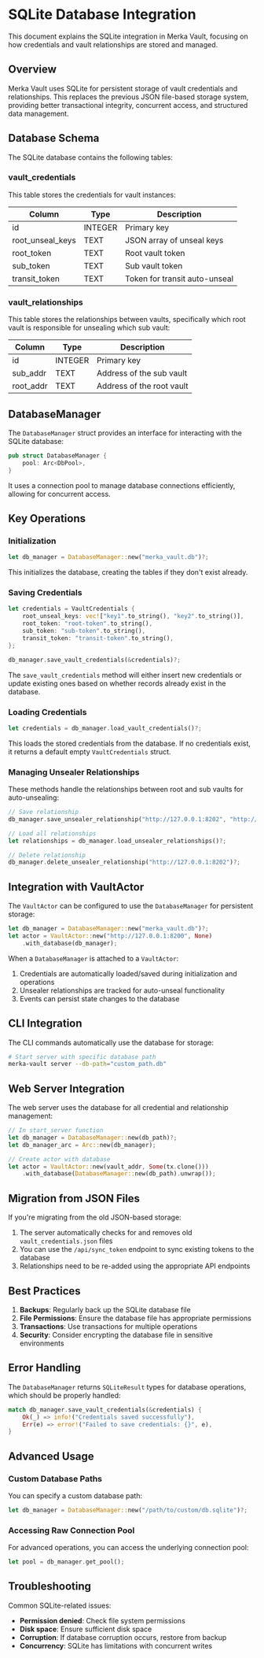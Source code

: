 # SQLite Database Integration

This document explains the SQLite integration in Merka Vault, focusing on how credentials and vault relationships are stored and managed.

## Overview

Merka Vault uses SQLite for persistent storage of vault credentials and relationships. This replaces the previous JSON file-based storage system, providing better transactional integrity, concurrent access, and structured data management.

## Database Schema

The SQLite database contains the following tables:

### vault_credentials

This table stores the credentials for vault instances:

| Column           | Type    | Description                   |
| ---------------- | ------- | ----------------------------- |
| id               | INTEGER | Primary key                   |
| root_unseal_keys | TEXT    | JSON array of unseal keys     |
| root_token       | TEXT    | Root vault token              |
| sub_token        | TEXT    | Sub vault token               |
| transit_token    | TEXT    | Token for transit auto-unseal |

### vault_relationships

This table stores the relationships between vaults, specifically which root vault is responsible for unsealing which sub vault:

| Column    | Type    | Description               |
| --------- | ------- | ------------------------- |
| id        | INTEGER | Primary key               |
| sub_addr  | TEXT    | Address of the sub vault  |
| root_addr | TEXT    | Address of the root vault |

## DatabaseManager

The `DatabaseManager` struct provides an interface for interacting with the SQLite database:

```rust
pub struct DatabaseManager {
    pool: Arc<DbPool>,
}
```

It uses a connection pool to manage database connections efficiently, allowing for concurrent access.

## Key Operations

### Initialization

```rust
let db_manager = DatabaseManager::new("merka_vault.db")?;
```

This initializes the database, creating the tables if they don't exist already.

### Saving Credentials

```rust
let credentials = VaultCredentials {
    root_unseal_keys: vec!["key1".to_string(), "key2".to_string()],
    root_token: "root-token".to_string(),
    sub_token: "sub-token".to_string(),
    transit_token: "transit-token".to_string(),
};

db_manager.save_vault_credentials(&credentials)?;
```

The `save_vault_credentials` method will either insert new credentials or update existing ones based on whether records already exist in the database.

### Loading Credentials

```rust
let credentials = db_manager.load_vault_credentials()?;
```

This loads the stored credentials from the database. If no credentials exist, it returns a default empty `VaultCredentials` struct.

### Managing Unsealer Relationships

These methods handle the relationships between root and sub vaults for auto-unsealing:

```rust
// Save relationship
db_manager.save_unsealer_relationship("http://127.0.0.1:8202", "http://127.0.0.1:8200")?;

// Load all relationships
let relationships = db_manager.load_unsealer_relationships()?;

// Delete relationship
db_manager.delete_unsealer_relationship("http://127.0.0.1:8202")?;
```

## Integration with VaultActor

The `VaultActor` can be configured to use the `DatabaseManager` for persistent storage:

```rust
let db_manager = DatabaseManager::new("merka_vault.db")?;
let actor = VaultActor::new("http://127.0.0.1:8200", None)
    .with_database(db_manager);
```

When a `DatabaseManager` is attached to a `VaultActor`:

1. Credentials are automatically loaded/saved during initialization and operations
2. Unsealer relationships are tracked for auto-unseal functionality
3. Events can persist state changes to the database

## CLI Integration

The CLI commands automatically use the database for storage:

```bash
# Start server with specific database path
merka-vault server --db-path="custom_path.db"
```

## Web Server Integration

The web server uses the database for all credential and relationship management:

```rust
// In start_server function
let db_manager = DatabaseManager::new(db_path)?;
let db_manager_arc = Arc::new(db_manager);

// Create actor with database
let actor = VaultActor::new(vault_addr, Some(tx.clone()))
    .with_database(DatabaseManager::new(db_path).unwrap());
```

## Migration from JSON Files

If you're migrating from the old JSON-based storage:

1. The server automatically checks for and removes old `vault_credentials.json` files
2. You can use the `/api/sync_token` endpoint to sync existing tokens to the database
3. Relationships need to be re-added using the appropriate API endpoints

## Best Practices

1. **Backups**: Regularly back up the SQLite database file
2. **File Permissions**: Ensure the database file has appropriate permissions
3. **Transactions**: Use transactions for multiple operations
4. **Security**: Consider encrypting the database file in sensitive environments

## Error Handling

The `DatabaseManager` returns `SQLiteResult` types for database operations, which should be properly handled:

```rust
match db_manager.save_vault_credentials(&credentials) {
    Ok(_) => info!("Credentials saved successfully"),
    Err(e) => error!("Failed to save credentials: {}", e),
}
```

## Advanced Usage

### Custom Database Paths

You can specify a custom database path:

```rust
let db_manager = DatabaseManager::new("/path/to/custom/db.sqlite")?;
```

### Accessing Raw Connection Pool

For advanced operations, you can access the underlying connection pool:

```rust
let pool = db_manager.get_pool();
```

## Troubleshooting

Common SQLite-related issues:

- **Permission denied**: Check file system permissions
- **Disk space**: Ensure sufficient disk space
- **Corruption**: If database corruption occurs, restore from backup
- **Concurrency**: SQLite has limitations with concurrent writes

